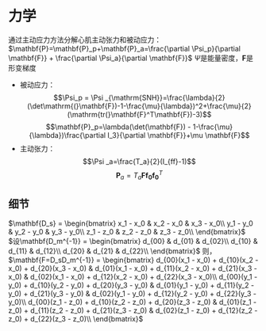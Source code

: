 # 力学
通过主动应力方法分解心肌主动张力和被动应力：
$\mathbf{P}=\mathbf{P}_p+\mathbf{P}_a=\frac{\partial \Psi_p}{\partial \mathbf{F}} + \frac{\partial \Psi_a}{\partial \mathbf{F}}$
$\Psi$是能量密度，$\mathbf{F}$是形变梯度

- 被动应力：
$$\Psi_p = \Psi _{\mathrm{SNH}}=\frac{\lambda}{2}(\det\mathrm{(}\mathbf{F})-1-\frac{\mu}{\lambda})^2+\frac{\mu}{2}(\mathrm{tr(}\mathbf{F}^T\mathbf{F})-3)$$
$$\mathbf{P}_p=\lambda(\det(\mathbf{F}) - 1-\frac{\mu}{\lambda})\frac{\partial I_3}{\partial \mathbf{F}}+\mu \mathbf{F}$$
- 主动张力：
$$\Psi _a=\frac{T_a}{2}(I_{ff}-1)$$
$$\mathbf{P}_a = T_a\mathbf{F}\mathbf{f_0}\mathbf{f_0}^T$$

## 细节
$\mathbf{D_s} = \begin{bmatrix}
x_1 - x_0 & x_2 - x_0 & x_3 - x_0\\
y_1 - y_0 & y_2 - y_0 & y_3 - y_0\\
z_1 - z_0 & z_2 - z_0 & z_3 - z_0\\
\end{bmatrix}$
$设\mathbf{D_m^{-1}} = \begin{bmatrix}
d_{00} & d_{01} & d_{02}\\
d_{10} & d_{11} & d_{12}\\
d_{20} & d_{21} & d_{22}\\
\end{bmatrix}$
则，$\mathbf{F=D_sD_m^{-1}} = 
\begin{bmatrix}
d_{00}(x_1 - x_0) + d_{10}(x_2 - x_0) + d_{20}(x_3 - x_0) & 
d_{01}(x_1 - x_0) + d_{11}(x_2 - x_0) + d_{21}(x_3 - x_0) & 
d_{02}(x_1 - x_0) + d_{12}(x_2 - x_0) + d_{22}(x_3 - x_0)\\
d_{00}(y_1 - y_0) + d_{10}(y_2 - y_0) + d_{20}(y_3 - y_0) & 
d_{01}(y_1 - y_0) + d_{11}(y_2 - y_0) + d_{21}(y_3 - y_0) & 
d_{02}(y_1 - y_0) + d_{12}(y_2 - y_0) + d_{22}(y_3 - y_0)\\
d_{00}(z_1 - z_0) + d_{10}(z_2 - z_0) + d_{20}(z_3 - z_0) & 
d_{01}(z_1 - z_0) + d_{11}(z_2 - z_0) + d_{21}(z_3 - z_0) & 
d_{02}(z_1 - z_0) + d_{12}(z_2 - z_0) + d_{22}(z_3 - z_0)\\
\end{bmatrix}$

